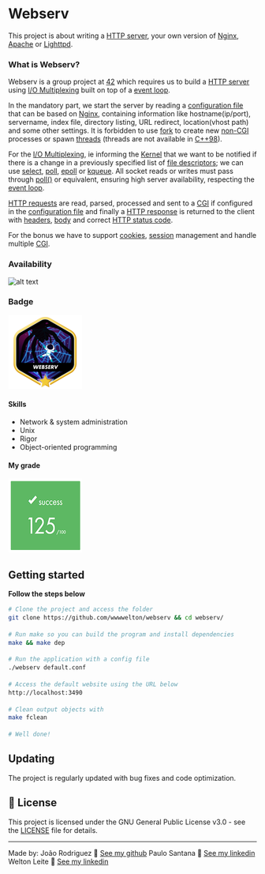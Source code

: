 # Webserv
This project is about writing a [HTTP server](https://en.wikipedia.org/wiki/Web_server), your own version of [Nginx](https://www.nginx.com/), [Apache](https://apache.org/) or [Lighttpd](https://www.lighttpd.net/).

### What is Webserv?
Webserv is a group project at [42](42sp.org.br) which requires us to build a [HTTP server](https://en.wikipedia.org/wiki/Web_server) using [I/O Multiplexing](https://notes.shichao.io/unp/ch6/) built on top of a [event loop](https://en.wikipedia.org/wiki/Event_loop#:~:text=In%20computer%20science%2C%20the%20event,or%20messages%20in%20a%20program.).

In the mandatory part, we start the server by reading a [configuration file](https://docs.nginx.com/nginx/admin-guide/basic-functionality/managing-configuration-files/) that can be based on [Nginx](https://www.nginx.com/), containing information like hostname(ip/port), servername, index file, directory listing, URL redirect, location(vhost path) and some other settings. It is forbidden to use [fork](https://man7.org/linux/man-pages/man2/fork.2.html) to create new [non-CGI](https://en.wikipedia.org/wiki/Common_Gateway_Interface) processes or spawn [threads](https://en.wikipedia.org/wiki/Thread_(computing)) (threads are not available in [C++98](https://cplusplus.com/reference/)).

For the [I/O Multiplexing](https://notes.shichao.io/unp/ch6/), ie informing the [Kernel](https://en.wikipedia.org/wiki/Kernel_(operating_system)) that we want to be notified if there is a change in a previously specified list of [file descriptors](https://en.wikipedia.org/wiki/File_descriptor); we can use [select](https://man7.org/linux/man-pages/man2/select.2.html), [poll](https://man7.org/linux/man-pages/man2/poll.2.html), [epoll](https://man7.org/linux/man-pages/man7/epoll.7.html) or [kqueue](https://www.freebsd.org/cgi/man.cgi?query=kqueue&sektion=2). All socket reads or writes must pass through [poll()](https://man7.org/linux/man-pages/man2/poll.2.html) or equivalent, ensuring high server availability, respecting the [event loop](https://en.wikipedia.org/wiki/Event_loop#:~:text=In%20computer%20science%2C%20the%20event,or%20messages%20in%20a%20program.).

[HTTP requests](https://en.wikipedia.org/wiki/Hypertext_Transfer_Protocol) are read, parsed, processed and sent to a [CGI](https://en.wikipedia.org/wiki/Common_Gateway_Interface) if configured in the [configuration file](https://docs.nginx.com/nginx/admin-guide/basic-functionality/managing-configuration-files/) and finally a [HTTP response](https://en.wikipedia.org/wiki/Hypertext_Transfer_Protocol) is returned to the client with [headers](https://developer.mozilla.org/en-US/docs/Web/HTTP/Headers), [body](https://en.wikipedia.org/wiki/HTTP_message_body) and correct [HTTP status code](https://en.wikipedia.org/wiki/List_of_HTTP_status_codes).

For the bonus we have to support [cookies](https://en.wikipedia.org/wiki/HTTP_cookie), [session](https://en.wikipedia.org/wiki/Hypertext_Transfer_Protocol#HTTP_session) management and handle multiple [CGI](https://en.wikipedia.org/wiki/Common_Gateway_Interface).

### Availability
![alt text](./images/preview_siege_1.gif)

### Badge
<img src="./images/webservm.png" width="150" height="150"/>

#### Skills
- Network & system administration
- Unix
- Rigor
- Object-oriented programming

#### My grade
<img src="./images/score2.png" width="150" height="150"/>


## Getting started
**Follow the steps below**
```bash
# Clone the project and access the folder
git clone https://github.com/wwwwelton/webserv && cd webserv/

# Run make so you can build the program and install dependencies
make && make dep

# Run the application with a config file
./webserv default.conf

# Access the default website using the URL below
http://localhost:3490

# Clean output objects with
make fclean

# Well done!
```

## Updating

The project is regularly updated with bug fixes and code optimization.

## 📝 License

This project is licensed under the GNU General Public License v3.0 - see the [LICENSE](LICENSE) file for details.

---

Made by:
João Rodriguez 👋 [See my github](https://github.com/VLN37)
Paulo Santana 👋 [See my linkedin](https://www.linkedin.com/in/paulostn/)
Welton Leite 👋 [See my linkedin](https://www.linkedin.com/in/welton-leite-b3492985/)
